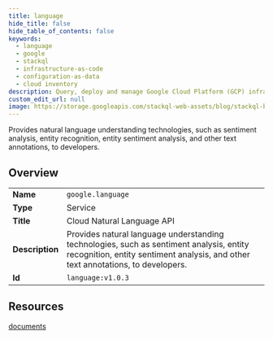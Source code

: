 ```yaml
---
title: language
hide_title: false
hide_table_of_contents: false
keywords:
  - language
  - google
  - stackql
  - infrastructure-as-code
  - configuration-as-data
  - cloud inventory
description: Query, deploy and manage Google Cloud Platform (GCP) infrastructure and resources using SQL
custom_edit_url: null
image: https://storage.googleapis.com/stackql-web-assets/blog/stackql-blog-post-featured-image.png
---
```

Provides natural language understanding technologies, such as sentiment analysis, entity recognition, entity sentiment analysis, and other text annotations, to developers.  
    

## Overview
<table><tbody>
<tr><td><b>Name</b></td><td><code>google.language</code></td></tr>
<tr><td><b>Type</b></td><td>Service</td></tr>
<tr><td><b>Title</b></td><td>Cloud Natural Language API</td></tr>
<tr><td><b>Description</b></td><td>Provides natural language understanding technologies, such as sentiment analysis, entity recognition, entity sentiment analysis, and other text annotations, to developers.</td></tr>
<tr><td><b>Id</b></td><td><code>language:v1.0.3</code></td></tr>
</tbody></table>

## Resources
<div class="row">
<div class="providerDocColumn">
<a href="/providers/google/language/documents/">documents</a><br />
</div>
<div class="providerDocColumn">
</div>
</div>
